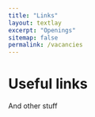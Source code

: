 ```yaml
---
title: "Links"
layout: textlay
excerpt: "Openings"
sitemap: false
permalink: /vacancies
---
```


# Useful links

And other stuff
